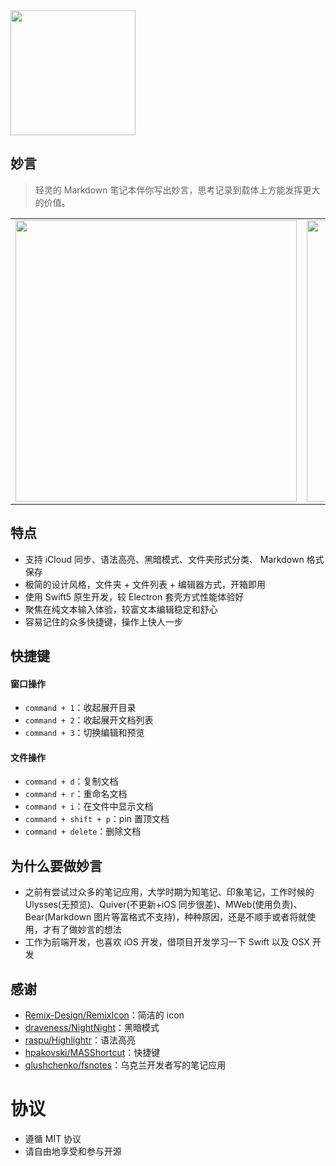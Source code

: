 
<img src=https://qpluspicture.oss-cn-beijing.aliyuncs.com/DlvpN4/logo.png width=200  />

## 妙言

> 轻灵的 Markdown 笔记本伴你写出妙言，思考记录到载体上方能发挥更大的价值。

 <table><tr><td><img src="https://qpluspicture.oss-cn-beijing.aliyuncs.com/eUISWe/iShot2020-05-2511.03.23.png" width="450"></td><td><img src="https://qpluspicture.oss-cn-beijing.aliyuncs.com/UfHXnW/iShot2020-05-2511.02.25.png" width="450"></td></tr></table>

## 特点

- 支持 iCloud 同步、语法高亮、黑暗模式、文件夹形式分类、 Markdown 格式保存
- 极简的设计风格，文件夹 + 文件列表 + 编辑器方式，开箱即用
- 使用 Swift5 原生开发，较 Electron 套壳方式性能体验好
- 聚焦在纯文本输入体验，较富文本编辑稳定和舒心
- 容易记住的众多快捷键，操作上快人一步

## 快捷键
#### 窗口操作
- `command + 1`：收起展开目录
- `command + 2`：收起展开文档列表
- `command + 3`：切换编辑和预览

#### 文件操作
- `command + d`：复制文档
- `command + r`：重命名文档
- `command + i`：在文件中显示文档
- `command + shift + p`：pin 置顶文档
- `command + delete`：删除文档


## 为什么要做妙言

- 之前有尝试过众多的笔记应用，大学时期为知笔记、印象笔记，工作时候的 Ulysses(无预览)、Quiver(不更新+iOS 同步很差)、MWeb(使用负责)、Bear(Markdown 图片等富格式不支持)，种种原因，还是不顺手或者将就使用，才有了做妙言的想法
- 工作为前端开发，也喜欢 iOS 开发，借项目开发学习一下 Swift 以及 OSX 开发

## 感谢

- [Remix-Design/RemixIcon](https://github.com/Remix-Design/RemixIcon)：简洁的 icon
- [draveness/NightNight](https://github.com/draveness/NightNight)：黑暗模式
- [raspu/Highlightr](https://github.com/raspu/Highlightr)：语法高亮
- [hpakovski/MASShortcut](https://github.com/shpakovski/MASShortcut)：快捷键
- [glushchenko/fsnotes](https://github.com/glushchenko/fsnotes)：乌克兰开发者写的笔记应用

# 协议

- 遵循 MIT 协议
- 请自由地享受和参与开源


